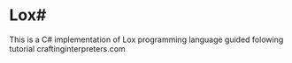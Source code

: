 # Lox\#

This is a C\# implementation of Lox programming language guided folowing tutorial craftinginterpreters.com